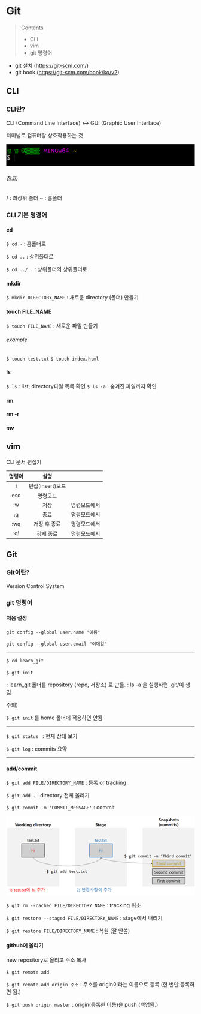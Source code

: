 # Git

> Contents
>
> - CLI
> - vim
> - git 명령어

- git 설치 (https://git-scm.com/)
- git book (https://git-scm.com/book/ko/v2)





## CLI

### CLI란?

CLI (Command Line Interface) <-> GUI (Graphic User Interface)

터미널로 컴퓨터랑 상호작용하는 것

![image-20201229230635959](basic.assets/image-20201229230635959.png)

###### 참고)
/ : 최상위 폴더
~ : 홈폴더


### CLI 기본 명령어

#### cd
`$ cd ~` : 홈폴더로

`$ cd ..` : 상위폴더로

`$ cd ../..` : 상위폴더의 상위폴더로

#### mkdir
`$ mkdir DIRECTORY_NAME` : 새로운 directory (폴더) 만들기

#### touch FILE_NAME
`$ touch FILE_NAME` : 새로운 파일 만들기

###### example
`$ touch test.txt`
`$ touch index.html`

#### ls
`$ ls` : list, directory파일 목록 확인
`$ ls -a` : 숨겨진 파일까지 확인

#### rm

#### rm -r

#### mv





## vim

CLI 문서 편집기

| 명령어 | 설명 |  |
| :--------------: | :--------------: | :--------------: |
| i | 편집(insert)모드 |  |
| esc | 명령모드 |  |
|   :w   |       저장       | 명령모드에서 |
|   :q   |       종료       | 명령모드에서 |
|  :wq   |   저장 후 종료   | 명령모드에서 |
|  :q!   |    강제 종료     | 명령모드에서 |





## Git

### Git이란?

Version Control System

### git 명령어

#### 처음 설정

`git config --global user.name "이름"`

`git config --global user.email "이메일"`

---

```
$ cd learn_git

$ git init
```

: learn_git 폴더를 repository (repo, 저장소) 로 만듦.
: ls -a 을 실행하면 .git/이 생김.

주의)

`$ git init` 를 home 폴더에 적용하면 안됨.

---

`$ git status ` : 현재 상태 보기

`$ git log` : commits 요약

---

#### add/commit

`$ git add FILE/DIRECTORY_NAME` : 등록 or tracking

`$ git add .`  : directory 전체 올리기

`$ git commit -m 'COMMIT_MESSAGE'` : commit

![image-20201230001553477](basic.assets/image-20201230001553477.png)

`$ git rm --cached FILE/DIRECTORY_NAME`  : tracking 취소

`$ git restore --staged FILE/DIRECTORY_NAME`  : stage에서 내리기

`$ git restore FILE/DIRECTORY_NAME` : 복원 (잘 안씀)



#### github에 올리기

new repository로 올리고 주소 복사

`$ git remote add`

`$ git remote add origin 주소` : 주소를 origin이라는 이름으로 등록 (한 번만 등록하면 됨.)

`$ git push origin master` : origin(등록한 이름)을 push (백업됨.)












